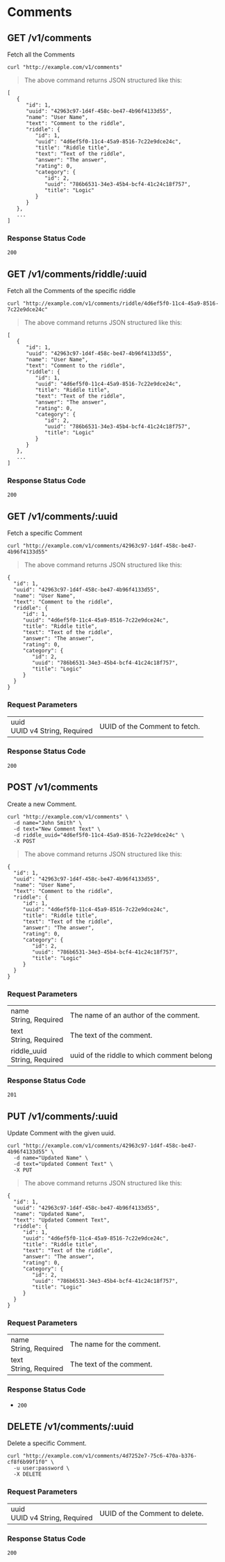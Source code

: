# Comments

## GET /v1/comments
Fetch all the Comments

```language-curl
curl "http://example.com/v1/comments"
```

> The above command returns JSON structured like this:

```language-javascript
[
   {
      "id": 1,
      "uuid": "42963c97-1d4f-458c-be47-4b96f4133d55",
      "name": "User Name",
      "text": "Comment to the riddle",
      "riddle": {
         "id": 1,
         "uuid": "4d6ef5f0-11c4-45a9-8516-7c22e9dce24c",
         "title": "Riddle title",
         "text": "Text of the riddle",
         "answer": "The answer",
         "rating": 0,
         "category": {
            "id": 2,
            "uuid": "786b6531-34e3-45b4-bcf4-41c24c18f757",
            "title": "Logic"
         }
      }
   },
   ...
]
```

### Response Status Code
`200`


## GET /v1/comments/riddle/:uuid
Fetch all the Comments of the specific riddle

```language-curl
curl "http://example.com/v1/comments/riddle/4d6ef5f0-11c4-45a9-8516-7c22e9dce24c"
```

> The above command returns JSON structured like this:

```language-javascript
[
   {
      "id": 1,
      "uuid": "42963c97-1d4f-458c-be47-4b96f4133d55",
      "name": "User Name",
      "text": "Comment to the riddle",
      "riddle": {
         "id": 1,
         "uuid": "4d6ef5f0-11c4-45a9-8516-7c22e9dce24c",
         "title": "Riddle title",
         "text": "Text of the riddle",
         "answer": "The answer",
         "rating": 0,
         "category": {
            "id": 2,
            "uuid": "786b6531-34e3-45b4-bcf4-41c24c18f757",
            "title": "Logic"
         }
      }
   },
   ...
]
```

### Response Status Code
`200`


## GET /v1/comments/:uuid
Fetch a specific Comment

```language-curl
curl "http://example.com/v1/comments/42963c97-1d4f-458c-be47-4b96f4133d55"
```

> The above command returns JSON structured like this:

```language-javascript
{
  "id": 1,
  "uuid": "42963c97-1d4f-458c-be47-4b96f4133d55",
  "name": "User Name",
  "text": "Comment to the riddle",
  "riddle": {
     "id": 1,
     "uuid": "4d6ef5f0-11c4-45a9-8516-7c22e9dce24c",
     "title": "Riddle title",
     "text": "Text of the riddle",
     "answer": "The answer",
     "rating": 0,
     "category": {
        "id": 2,
        "uuid": "786b6531-34e3-45b4-bcf4-41c24c18f757",
        "title": "Logic"
     }
  }
}
```

### Request Parameters
<table class="attributes">
  <tr>
    <td>uuid<div>UUID v4 String, <span class="req">Required</span></div></td>
    <td>UUID of the Comment to fetch.</td>
  </tr>
</table>

### Response Status Code
`200`



## POST /v1/comments
Create a new Comment.

```language-curl
curl "http://example.com/v1/comments" \
  -d name="John Smith" \
  -d text="New Comment Text" \
  -d riddle_uuid="4d6ef5f0-11c4-45a9-8516-7c22e9dce24c" \
  -X POST
```

> The above command returns JSON structured like this:

```language-javascript
{
  "id": 1,
  "uuid": "42963c97-1d4f-458c-be47-4b96f4133d55",
  "name": "User Name",
  "text": "Comment to the riddle",
  "riddle": {
     "id": 1,
     "uuid": "4d6ef5f0-11c4-45a9-8516-7c22e9dce24c",
     "title": "Riddle title",
     "text": "Text of the riddle",
     "answer": "The answer",
     "rating": 0,
     "category": {
        "id": 2,
        "uuid": "786b6531-34e3-45b4-bcf4-41c24c18f757",
        "title": "Logic"
     }
  }
}
```


### Request Parameters
<table class="attributes">
  <tr>
    <td>name<div>String, <span class="req">Required</span></div></td>
    <td>
      The name of an author of the comment.
    </td>
  </tr>
  <tr>
    <td>text<div>String, <span class="req">Required</span></div></td>
    <td>
      The text of the comment.
    </td>
  </tr>
  <tr>
    <td>riddle_uuid<div>String, <span class="req">Required</span></div></td>
    <td>
      uuid of the riddle to which comment belong
    </td>
  </tr>
</table>

### Response Status Code
`201`



## PUT /v1/comments/:uuid
Update Comment with the given uuid.

```language-curl
curl "http://example.com/v1/comments/42963c97-1d4f-458c-be47-4b96f4133d55" \
  -d name="Updated Name" \
  -d text="Updated Comment Text" \
  -X PUT
```

> The above command returns JSON structured like this:

```language-javascript
{
  "id": 1,
  "uuid": "42963c97-1d4f-458c-be47-4b96f4133d55",
  "name": "Updated Name",
  "text": "Updated Comment Text",
  "riddle": {
     "id": 1,
     "uuid": "4d6ef5f0-11c4-45a9-8516-7c22e9dce24c",
     "title": "Riddle title",
     "text": "Text of the riddle",
     "answer": "The answer",
     "rating": 0,
     "category": {
        "id": 2,
        "uuid": "786b6531-34e3-45b4-bcf4-41c24c18f757",
        "title": "Logic"
     }
  }
}
```

### Request Parameters
<table class="attributes">
  <tr>
    <td>name<div>String, <span class="req">Required</span></div></td>
    <td>
      The name for the comment.
    </td>
  </tr>
  <tr>
    <td>text<div>String, <span class="req">Required</span></div></td>
    <td>
      The text of the comment.
    </td>
  </tr>
</table>

### Response Status Code
 * `200`


## DELETE /v1/comments/:uuid
Delete a specific Comment.

```language-curl
curl "http://example.com/v1/comments/4d7252e7-75c6-470a-b376-cf8f6b99f1f0" \
  -u user:password \
  -X DELETE
```

### Request Parameters
<table class="attributes">
  <tr>
    <td>uuid<div>UUID v4 String, <span class="req">Required</span></div></td>
    <td>UUID of the Comment to delete.</td>
  </tr>
</table>

### Response Status Code
`200`
